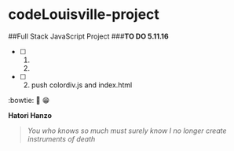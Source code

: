 # codeLouisville-project
##Full Stack JavaScript Project
###**TO DO 5.11.16**

- [ ] <ol> <li> </li> <li> </li> </ol>
- [ ] 2. push colordiv.js and index.html

:bowtie: :tada: :grin:

**Hatori Hanzo**

>*You who knows so much
>must surely know I no longer create
>instruments of death*
